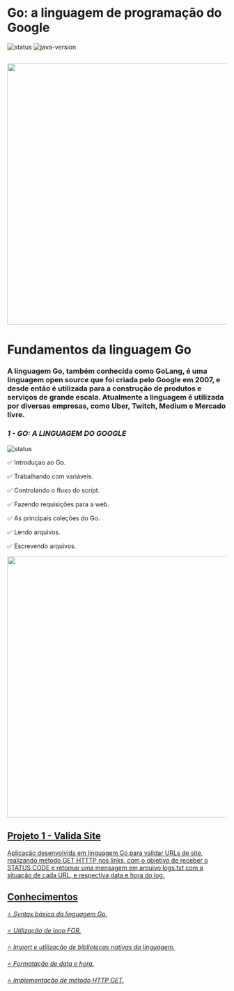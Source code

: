 # Go: a linguagem de programação do Google
![status](https://img.shields.io/badge/status-Em%20Desenvolvimento-yellow)
![java-version](https://img.shields.io/badge/language-Go-blue)

##

<div align="center">
  <img width="600" src="https://user-images.githubusercontent.com/64509839/181105823-56cbbb82-58b9-48ce-babf-241eb26764b0.png" />
</div>

##

# Fundamentos da linguagem Go

### A linguagem Go, também conhecida como GoLang, é uma linguagem open source que foi criada pelo Google em 2007, e desde então é utilizada para a construção de produtos e serviços de grande escala. Atualmente a linguagem é utilizada por diversas empresas, como Uber, Twitch, Medium e Mercado livre.
### *1 - GO: A LINGUAGEM DO GOOGLE*
![status](https://img.shields.io/badge/status-Concluído-green)

✅ Introduçao ao Go.

✅ Trabalhando com variáveis.

✅ Controlando o fluxo do script.

✅ Fazendo requisições para a web.

✅ As principais coleções do Go.

✅ Lendo arquivos.

✅ Escrevendo arquivos.

<div>
  <a href="https://go.dev/">
  <img width="600" src="https://user-images.githubusercontent.com/64509839/181860144-5a173969-742a-4b6b-bf9c-b54bdeda4f10.gif" />
</div>

##

## Projeto 1 - Valida Site
Aplicação desenvolvida em linguagem Go para validar URLs de site, realizando método GET HTTTP nos links, com o objetivo de receber o STATUS CODE e retornar uma mensagem em arquivo logs.txt com a situação de cada URL, e respectiva data e hora do log.

## Conhecimentos
⭐ *Syntax básica da linguagem Go.*

⭐ *Utilização de loop FOR.*

⭐ *Import e utilização de bibliotecas nativas da linguagem.*

⭐ *Formatação de data e hora.*

⭐ *Implementação de método HTTP GET.*
